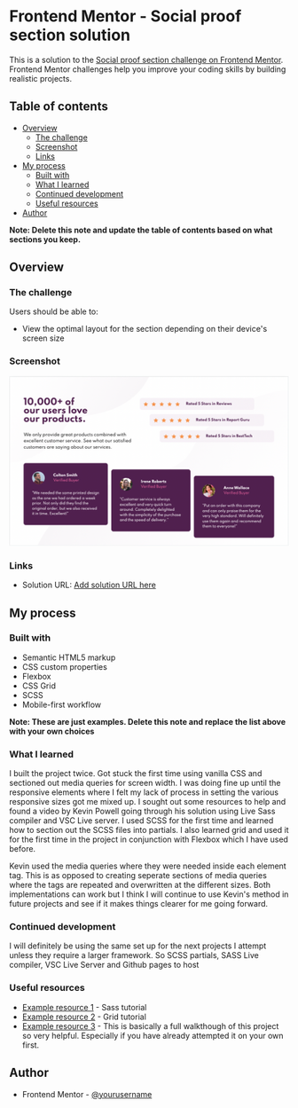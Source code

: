 # Frontend Mentor - Social proof section solution

This is a solution to the [Social proof section challenge on Frontend Mentor](https://www.frontendmentor.io/challenges/social-proof-section-6e0qTv_bA). Frontend Mentor challenges help you improve your coding skills by building realistic projects.

## Table of contents

- [Overview](#overview)
  - [The challenge](#the-challenge)
  - [Screenshot](#screenshot)
  - [Links](#links)
- [My process](#my-process)
  - [Built with](#built-with)
  - [What I learned](#what-i-learned)
  - [Continued development](#continued-development)
  - [Useful resources](#useful-resources)
- [Author](#author)

**Note: Delete this note and update the table of contents based on what sections you keep.**

## Overview

### The challenge

Users should be able to:

- View the optimal layout for the section depending on their device's screen size

### Screenshot

![](./screenshot.png)

### Links

- Solution URL: [Add solution URL here](https://jamgorilla.github.io/VS-live-server-skeleton/)

## My process

### Built with

- Semantic HTML5 markup
- CSS custom properties
- Flexbox
- CSS Grid
- SCSS
- Mobile-first workflow

**Note: These are just examples. Delete this note and replace the list above with your own choices**

### What I learned

I built the project twice. Got stuck the first time using vanilla CSS and sectioned out media queries for screen width. I was doing fine up until the responsive elements where I felt my lack of process in setting the various responsive sizes got me mixed up. I sought out some resources to help and found a video by Kevin Powell going through his solution using Live Sass compiler and VSC Live server. I used SCSS for the first time and learned how to section out the SCSS files into partials. I also learned grid and used it for the first time in the project in conjunction with Flexbox which I have used before.

Kevin used the media queries where they were needed inside each element tag. This is as opposed to creating seperate sections of media queries where the tags are repeated and overwritten at the different sizes. Both implementations can work but I think I will continue to use Kevin's method in future projects and see if it makes things clearer for me going forward.

### Continued development

I will definitely be using the same set up for the next projects I attempt unless they require a larger framework. So SCSS partials, SASS Live compiler, VSC Live Server and Github pages to host

### Useful resources

- [Example resource 1](https://www.youtube.com/watch?v=_a5j7KoflTs) - Sass tutorial
- [Example resource 2](https://www.youtube.com/watch?v=t6CBKf8K_Ac) - Grid tutorial
- [Example resource 3](https://www.youtube.com/watch?v=K27WULzr2P8&t=75s) - This is basically a full walkthough of this project so very helpful. Especially if you have already attempted it on your own first.

## Author

- Frontend Mentor - [@yourusername](https://www.frontendmentor.io/profile/yourusername)
